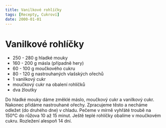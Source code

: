 ```yaml
---
title: Vanilkové rohlíčky
tags: [Recepty, Cukroví]
date: 2000-01-01
---
```


# Vanilkové rohlíčky

* 250 - 280 g hladké mouky
* 160 - 200 g másla (případně hery)
* 60 - 100 g moučkového cukru
* 80 - 120 g nastrouhaných vlašských ořechů
* 1 vanilkový cukr
* moučkový cukr na obalení rohlíčků
* dva žloutky

Do hladké mouky dáme změklé máslo, moučkový cukr a vanilkový cukr. Nakonec
přidáme nastrouhané ořechy. Zpracujeme těsto a necháme odležet (do druhého dne) v chladu.
Pečeme v mírně vyhřáté troubě na 150°C do růžova 10 až 15 minut.
Ještě teplé rohlíčky obalíme v moučkovém cukru. Rozležení alespoň 14 dní.
